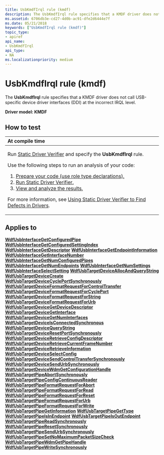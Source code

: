 ```yaml
---
title: UsbKmdfIrql rule (kmdf)
description: The UsbKmdfIrql rule specifies that a KMDF driver does not call USB-specific device driver interfaces (DDI) at the incorrect IRQL level.
ms.assetid: 6706db3e-cd27-4d0b-ac91-dfe2d6444e7f
ms.date: 05/21/2018
keywords: ["UsbKmdfIrql rule (kmdf)"]
topic_type:
- apiref
api_name:
- UsbKmdfIrql
api_type:
- NA
ms.localizationpriority: medium
---
```


# UsbKmdfIrql rule (kmdf)


The **UsbKmdfIrql** rule specifies that a KMDF driver does not call USB-specific device driver interfaces (DDI) at the incorrect IRQL level.

**Driver model: KMDF**

How to test
-----------

<table>
<colgroup>
<col width="100%" />
</colgroup>
<thead>
<tr class="header">
<th align="left">At compile time</th>
</tr>
</thead>
<tbody>
<tr class="odd">
<td align="left"><p>Run <a href="/windows-hardware/drivers/devtest/static-driver-verifier" data-raw-source="[Static Driver Verifier](./static-driver-verifier.md)">Static Driver Verifier</a> and specify the <strong>UsbKmdfIrql</strong> rule.</p>
Use the following steps to run an analysis of your code:
<ol>
<li><a href="/windows-hardware/drivers/devtest/using-static-driver-verifier-to-find-defects-in-drivers#preparing-your-source-code" data-raw-source="[Prepare your code (use role type declarations).](./using-static-driver-verifier-to-find-defects-in-drivers.md#preparing-your-source-code)">Prepare your code (use role type declarations).</a></li>
<li><a href="/windows-hardware/drivers/devtest/using-static-driver-verifier-to-find-defects-in-drivers#running-static-driver-verifier" data-raw-source="[Run Static Driver Verifier.](./using-static-driver-verifier-to-find-defects-in-drivers.md#running-static-driver-verifier)">Run Static Driver Verifier.</a></li>
<li><a href="/windows-hardware/drivers/devtest/using-static-driver-verifier-to-find-defects-in-drivers#viewing-and-analyzing-the-results" data-raw-source="[View and analyze the results.](./using-static-driver-verifier-to-find-defects-in-drivers.md#viewing-and-analyzing-the-results)">View and analyze the results.</a></li>
</ol>
<p>For more information, see <a href="/windows-hardware/drivers/devtest/using-static-driver-verifier-to-find-defects-in-drivers" data-raw-source="[Using Static Driver Verifier to Find Defects in Drivers](./using-static-driver-verifier-to-find-defects-in-drivers.md)">Using Static Driver Verifier to Find Defects in Drivers</a>.</p></td>
</tr>
</tbody>
</table>

Applies to
----------

[**WdfUsbInterfaceGetConfiguredPipe**](/windows-hardware/drivers/ddi/wdfusb/nf-wdfusb-wdfusbinterfacegetconfiguredpipe)
[**WdfUsbInterfaceGetConfiguredSettingIndex**](/windows-hardware/drivers/ddi/wdfusb/nf-wdfusb-wdfusbinterfacegetconfiguredsettingindex)
[**WdfUsbInterfaceGetDescriptor**](/windows-hardware/drivers/ddi/wdfusb/nf-wdfusb-wdfusbinterfacegetdescriptor)
[**WdfUsbInterfaceGetEndpointInformation**](/windows-hardware/drivers/ddi/wdfusb/nf-wdfusb-wdfusbinterfacegetendpointinformation)
[**WdfUsbInterfaceGetInterfaceNumber**](/windows-hardware/drivers/ddi/wdfusb/nf-wdfusb-wdfusbinterfacegetinterfacenumber)
[**WdfUsbInterfaceGetNumConfiguredPipes**](/windows-hardware/drivers/ddi/wdfusb/nf-wdfusb-wdfusbinterfacegetnumconfiguredpipes)
[**WdfUsbInterfaceGetNumEndpoints**](/windows-hardware/drivers/ddi/wdfusb/nf-wdfusb-wdfusbinterfacegetnumendpoints)
[**WdfUsbInterfaceGetNumSettings**](/windows-hardware/drivers/ddi/wdfusb/nf-wdfusb-wdfusbinterfacegetnumsettings)
[**WdfUsbInterfaceSelectSetting**](/windows-hardware/drivers/ddi/wdfusb/nf-wdfusb-wdfusbinterfaceselectsetting)
[**WdfUsbTargetDeviceAllocAndQueryString**](/windows-hardware/drivers/ddi/wdfusb/nf-wdfusb-wdfusbtargetdeviceallocandquerystring)
[**WdfUsbTargetDeviceCreate**](/windows-hardware/drivers/ddi/wdfusb/nf-wdfusb-wdfusbtargetdevicecreate)
[**WdfUsbTargetDeviceCyclePortSynchronously**](/windows-hardware/drivers/ddi/wdfusb/nf-wdfusb-wdfusbtargetdevicecycleportsynchronously)
[**WdfUsbTargetDeviceFormatRequestForControlTransfer**](/windows-hardware/drivers/ddi/wdfusb/nf-wdfusb-wdfusbtargetdeviceformatrequestforcontroltransfer)
[**WdfUsbTargetDeviceFormatRequestForCyclePort**](/windows-hardware/drivers/ddi/wdfusb/nf-wdfusb-wdfusbtargetdeviceformatrequestforcycleport)
[**WdfUsbTargetDeviceFormatRequestForString**](/windows-hardware/drivers/ddi/wdfusb/nf-wdfusb-wdfusbtargetdeviceformatrequestforstring)
[**WdfUsbTargetDeviceFormatRequestForUrb**](/windows-hardware/drivers/ddi/wdfusb/nf-wdfusb-wdfusbtargetdeviceformatrequestforurb)
[**WdfUsbTargetDeviceGetDeviceDescriptor**](/windows-hardware/drivers/ddi/wdfusb/nf-wdfusb-wdfusbtargetdevicegetdevicedescriptor)
[**WdfUsbTargetDeviceGetInterface**](/windows-hardware/drivers/ddi/wdfusb/nf-wdfusb-wdfusbtargetdevicegetinterface)
[**WdfUsbTargetDeviceGetNumInterfaces**](/windows-hardware/drivers/ddi/wdfusb/nf-wdfusb-wdfusbtargetdevicegetnuminterfaces)
[**WdfUsbTargetDeviceIsConnectedSynchronous**](/windows-hardware/drivers/ddi/wdfusb/nf-wdfusb-wdfusbtargetdeviceisconnectedsynchronous)
[**WdfUsbTargetDeviceQueryString**](/windows-hardware/drivers/ddi/wdfusb/nf-wdfusb-wdfusbtargetdevicequerystring)
[**WdfUsbTargetDeviceResetPortSynchronously**](/windows-hardware/drivers/ddi/wdfusb/nf-wdfusb-wdfusbtargetdeviceresetportsynchronously)
[**WdfUsbTargetDeviceRetrieveConfigDescriptor**](/windows-hardware/drivers/ddi/wdfusb/nf-wdfusb-wdfusbtargetdeviceretrieveconfigdescriptor)
[**WdfUsbTargetDeviceRetrieveCurrentFrameNumber**](/windows-hardware/drivers/ddi/wdfusb/nf-wdfusb-wdfusbtargetdeviceretrievecurrentframenumber)
[**WdfUsbTargetDeviceRetrieveInformation**](/windows-hardware/drivers/ddi/wdfusb/nf-wdfusb-wdfusbtargetdeviceretrieveinformation)
[**WdfUsbTargetDeviceSelectConfig**](/windows-hardware/drivers/ddi/wdfusb/nf-wdfusb-wdfusbtargetdeviceselectconfig)
[**WdfUsbTargetDeviceSendControlTransferSynchronously**](/windows-hardware/drivers/ddi/wdfusb/nf-wdfusb-wdfusbtargetdevicesendcontroltransfersynchronously)
[**WdfUsbTargetDeviceSendUrbSynchronously**](/windows-hardware/drivers/ddi/wdfusb/nf-wdfusb-wdfusbtargetdevicesendurbsynchronously)
[**WdfUsbTargetDeviceWdmGetConfigurationHandle**](/windows-hardware/drivers/ddi/wdfusb/nf-wdfusb-wdfusbtargetdevicewdmgetconfigurationhandle)
[**WdfUsbTargetPipeAbortSynchronously**](/windows-hardware/drivers/ddi/wdfusb/nf-wdfusb-wdfusbtargetpipeabortsynchronously)
[**WdfUsbTargetPipeConfigContinuousReader**](/windows-hardware/drivers/ddi/wdfusb/nf-wdfusb-wdfusbtargetpipeconfigcontinuousreader)
[**WdfUsbTargetPipeFormatRequestForAbort**](/windows-hardware/drivers/ddi/wdfusb/nf-wdfusb-wdfusbtargetpipeformatrequestforabort)
[**WdfUsbTargetPipeFormatRequestForRead**](/windows-hardware/drivers/ddi/wdfusb/nf-wdfusb-wdfusbtargetpipeformatrequestforread)
[**WdfUsbTargetPipeFormatRequestForReset**](/windows-hardware/drivers/ddi/wdfusb/nf-wdfusb-wdfusbtargetpipeformatrequestforreset)
[**WdfUsbTargetPipeFormatRequestForUrb**](/windows-hardware/drivers/ddi/wdfusb/nf-wdfusb-wdfusbtargetpipeformatrequestforurb)
[**WdfUsbTargetPipeFormatRequestForWrite**](/windows-hardware/drivers/ddi/wdfusb/nf-wdfusb-wdfusbtargetpipeformatrequestforwrite)
[**WdfUsbTargetPipeGetInformation**](/windows-hardware/drivers/ddi/wdfusb/nf-wdfusb-wdfusbtargetpipegetinformation)
[**WdfUsbTargetPipeGetType**](/windows-hardware/drivers/ddi/wdfusb/nf-wdfusb-wdfusbtargetpipegettype)
[**WdfUsbTargetPipeIsInEndpoint**](/windows-hardware/drivers/ddi/wdfusb/nf-wdfusb-wdfusbtargetpipeisinendpoint)
[**WdfUsbTargetPipeIsOutEndpoint**](/windows-hardware/drivers/ddi/wdfusb/nf-wdfusb-wdfusbtargetpipeisoutendpoint)
[**WdfUsbTargetPipeReadSynchronously**](/windows-hardware/drivers/ddi/wdfusb/nf-wdfusb-wdfusbtargetpipereadsynchronously)
[**WdfUsbTargetPipeResetSynchronously**](/windows-hardware/drivers/ddi/wdfusb/nf-wdfusb-wdfusbtargetpiperesetsynchronously)
[**WdfUsbTargetPipeSendUrbSynchronously**](/windows-hardware/drivers/ddi/wdfusb/nf-wdfusb-wdfusbtargetpipesendurbsynchronously)
[**WdfUsbTargetPipeSetNoMaximumPacketSizeCheck**](/windows-hardware/drivers/ddi/wdfusb/nf-wdfusb-wdfusbtargetpipesetnomaximumpacketsizecheck)
[**WdfUsbTargetPipeWdmGetPipeHandle**](/windows-hardware/drivers/ddi/wdfusb/nf-wdfusb-wdfusbtargetpipewdmgetpipehandle)
[**WdfUsbTargetPipeWriteSynchronously**](/windows-hardware/drivers/ddi/wdfusb/nf-wdfusb-wdfusbtargetpipewritesynchronously)
